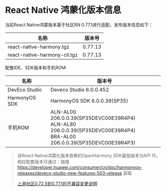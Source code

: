 # React Native 鸿蒙化版本信息

当前React Native鸿蒙版本基于社区RN 0.77.1进行适配，发布版本信息如下：

| 名称                          | 版本号                            |
| ----------------------------- | -------------------------------|
| react-native-harmony.tgz        | 0.77.13 |
| react-native-harmony-cli.tgz    | 0.77.13 |

配套IDE、SDK版本和手机ROM:

| 名称                          | 版本号                            |
| ----------------------------- | -------------------------------|
| DevEco Studio     | Deveco Studio 6.0.0.452 |
| HarmonyOS SDK     | HarmonyOS SDK 6.0.0.39(SP35) |
| 手机ROM           | ALN-AL00 206.0.0.39(SP35DEVC00E39R4P4) <br> ALN-AL80 206.0.0.39(SP35DEVC00E39R4P4) <br> BRA-AL00 206.0.0.39(SP35DEVC00E39R4P3) |

> 该React Native鸿蒙化版本依赖的OpenHarmony SDK最低版本为API 15，相应配套版本可通过：链接 https://developer.huawei.com/consumer/cn/doc/harmonyos-releases/deveco-studio-new-features-503-release 获取
>
> [上游社区0.72.5到0.77.1的不兼容变更说明](../上游社区非兼容变更.md)